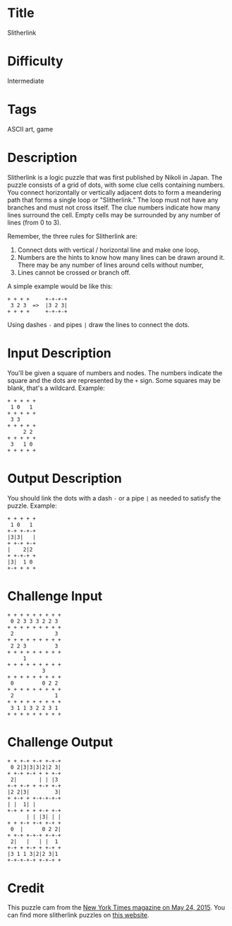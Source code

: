 # Title

Slitherlink

# Difficulty

Intermediate

# Tags

ASCII art, game

# Description

Slitherlink is a logic puzzle that was first published by Nikoli in Japan. The puzzle consists of a grid of dots, with some clue cells containing numbers. You connect horizontally or vertically adjacent dots to form a meandering path that forms a single loop or "Slitherlink." The loop must not have any branches and must not cross itself. The clue numbers indicate how many lines surround the cell. Empty cells may be surrounded by any number of lines (from 0 to 3). 

Remember, the three rules for Slitherlink are:

1. Connect dots with vertical / horizontal line and make one loop,
2. Numbers are the hints to know how many lines can be drawn around it. There may be any number of lines around cells without number,
3. Lines cannot be crossed or branch off.

A simple example would be like this:

    + + + +     +-+-+-+ 
     3 2 3  =>  |3 2 3|    
    + + + +     +-+-+-+ 

Using dashes `-` and pipes `|` draw the lines to connect the dots. 

# Input Description

You'll be given a square of numbers and nodes. The numbers indicate the square and the dots are represented by the `+` sign. Some squares may be blank, that's a wildcard. Example:

    + + + + +
     1 0   1
    + + + + +
     3 3
    + + + + +
         2 2
    + + + + +
     3   1 0 
    + + + + +

# Output Description

You should link the dots with a dash `-` or a pipe `|` as needed to satisfy the puzzle. Example:

    + + + + +
     1 0   1
    +-+ +-+-+
    |3|3|   |
    + +-+ +-+
    |    2|2
    + +-+-+ +
    |3|  1 0 
    +-+ + + +

# Challenge Input

    + + + + + + + + +
     0 2 3 3 3 2 2 3
    + + + + + + + + +
     2             3
    + + + + + + + + +
     2 2 3         3
    + + + + + + + + +
         1
    + + + + + + + + +
               3
    + + + + + + + + +
     0         0 2 2
    + + + + + + + + +
     2             1
    + + + + + + + + +
     3 1 1 3 2 2 3 1
    + + + + + + + + +

# Challenge Output

    + + +-+ +-+ +-+-+
     0 2|3|3|3|2|2 3|
    + +-+ +-+ + + +-+
     2|       | | |3
    +-+ +-+ + +-+ +-+
    |2 2|3|        3|
    + +-+ + +-+-+-+-+
    | |  1| |
    +-+ + + + +-+ +-+
          | | |3| | |
    + + +-+ +-+ +-+ +
     0  |      0 2 2|
    + +-+ +-+-+ +-+-+
     2|   |   | |  1
    +-+ + +-+ + +-+ +
    |3 1 1 3|2|2 3|1
    +-+-+-+-+ +-+-+ +

# Credit

This puzzle cam from the [New York Times magazine on May 24, 2015](http://krazydad.com/slitherlink/). You can find more slitherlink puzzles on [this website](http://www.kakuro-online.com/slitherlink/).




